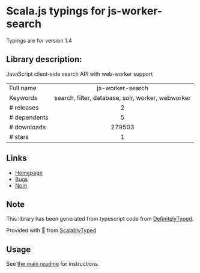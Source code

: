 
# Scala.js typings for js-worker-search

Typings are for version 1.4

## Library description:
JavaScript client-side search API with web-worker support

|                    |                 |
| ------------------ | :-------------: |
| Full name          | js-worker-search |
| Keywords           | search, filter, database, solr, worker, webworker |
| # releases         | 2 |
| # dependents       | 5 |
| # downloads        | 279503 |
| # stars            | 1 |

## Links
- [Homepage](https://github.com/bvaughn/js-worker-search#readme)
- [Bugs](https://github.com/bvaughn/js-worker-search/issues)
- [Npm](https://www.npmjs.com/package/js-worker-search)
    


## Note
This library has been generated from typescript code from [DefinitelyTyped](https://definitelytyped.org).

Provided with :purple_heart: from [ScalablyTyped](https://github.com/oyvindberg/ScalablyTyped)

## Usage
See [the main readme](../../readme.md) for instructions.


